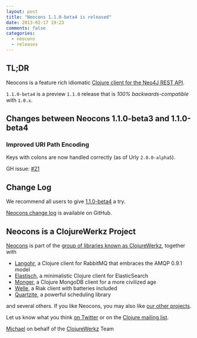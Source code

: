 ```yaml
---
layout: post
title: "Neocons 1.1.0-beta4 is released"
date: 2013-02-17 19:23
comments: false
categories:
  - neocons
  - releases
---
```

## TL;DR

Neocons is a feature rich idiomatic [Clojure client for the Neo4J REST API](http://clojureneo4j.info).

`1.1.0-beta4` is a preview `1.1.0` release that is *100% backwards-compatible* with `1.0.x`.



## Changes between Neocons 1.1.0-beta3 and 1.1.0-beta4

### Improved URI Path Encoding

Keys with colons are now handled correctly (as of Urly `2.0.0-alpha5`).

GH issue: [#21](https://github.com/michaelklishin/neocons/issues/21)


## Change Log

We recommend all users to give [1.1.0-beta4](https://clojars.org/clojurewerkz/neocons/versions/1.1.0-beta4) a try.

[Neocons change log](https://github.com/michaelklishin/neocons/blob/master/ChangeLog.md) is available on GitHub.



## Neocons is a ClojureWerkz Project

[Neocons](http://clojureneo4j.info) is part of the [group of libraries known as ClojureWerkz](http://clojurewerkz.org), together with

 * [Langohr](http://clojurerabbitmq.info), a Clojure client for RabbitMQ that embraces the AMQP 0.9.1 model
 * [Elastisch](http://clojureelasticsearch.info), a minimalistic Clojure client for ElasticSearch
 * [Monger](http://clojuremongodb.info), a Clojure MongoDB client for a more civilized age
 * [Welle](http://clojureriak.info), a Riak client with batteries included
 * [Quartzite](http://clojurequartz.info), a powerful scheduling library

and several others. If you like Neocons, you may also like [our other projects](http://clojurewerkz.org).

Let us know what you think [on Twitter](http://twitter.com/clojurewerkz) or on the [Clojure mailing list](https://groups.google.com/group/clojure).


[Michael](http://twitter.com/michaelklishin) on behalf of the [ClojureWerkz](http://clojurewerkz.org) Team
